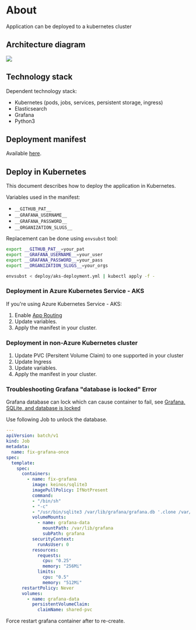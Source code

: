 # About

Application can be deployed to a kubernetes cluster

## Architecture diagram

![](/image/aks.drawio.png)

## Technology stack

Dependent technology stack:

- Kubernetes (pods, jobs, services, persistent storage, ingress)
- Elasticsearch
- Grafana
- Python3

## Deployment manifest

Available [here](aks-deployment.yml).

## Deploy in Kubernetes

This document describes how to deploy the application in Kubernetes.

Variables used in the manifest:

- `__GITHUB_PAT__`
- `__GRAFANA_USERNAME__`
- `__GRAFANA_PASSWORD__`
- `__ORGANIZATION_SLUGS__`

Replacement can be done using `envsubst` tool:

```sh
export __GITHUB_PAT__=your_pat
export __GRAFANA_USERNAME__=your_user
export __GRAFANA_PASSWORD__=your_pass
export __ORGANIZATION_SLUGS__=your_orgs

envsubst < deploy/aks-deployment.yml | kubectl apply -f -
```

### Deployment in Azure Kubernetes Service - AKS

If you're using Azure Kubernetes Service - AKS:

1. Enable [App Routing](https://learn.microsoft.com/en-us/azure/aks/app-routing)
2. Update variables.
3. Apply the manifest in your cluster.

### Deployment in non-Azure Kubernetes cluster

1. Update PVC (Persitent Volume Claim) to one supported in your cluster
2. Update Ingress
3. Update variables.
4. Apply the manifest in your cluster.

### Troubleshooting Grafana "database is locked" Error

Grafana database can lock which can cause container to fail, see [Grafana, SQLite, and database is locked](https://opsverse.io/2022/12/15/grafana-sqlite-and-database-is-locked/)

Use following Job to unlock the database.

```yaml
---
apiVersion: batch/v1
kind: Job
metadata:
  name: fix-grafana-once
spec:
  template:
    spec:
      containers:
        - name: fix-grafana
          image: keinos/sqlite3
          imagePullPolicy: IfNotPresent
          command:
          - "/bin/sh"
          - "-c"
          - "/usr/bin/sqlite3 /var/lib/grafana/grafana.db '.clone /var/lib/grafana/grafana.db.clone'; mv /var/lib/grafana/grafana.db.clone /var/lib/grafana/grafana.db; chmod a+w /var/lib/grafana/grafana.db"
          volumeMounts:
            - name: grafana-data
              mountPath: /var/lib/grafana
              subPath: grafana
          securityContext:
            runAsUser: 0
          resources:
            requests:
              cpu: "0.25"
              memory: "256Mi"
            limits:
              cpu: "0.5"
              memory: "512Mi"
      restartPolicy: Never
      volumes:
        - name: grafana-data
          persistentVolumeClaim:
            claimName: shared-pvc
```

Force restart grafana container after to re-create.